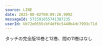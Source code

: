 ```yaml
---
source: LINE
date: 2025-08-02T08:09:28.909Z
messageId: 572591055741387235
userId: Ub72e0555cbf4df6c5440b4dc7993c71d
---
```


タッチの完全版10巻と12巻、間の11巻はなし
